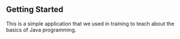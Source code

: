 ## Getting Started

This is a simple application that we used in training to teach about the basics of Java programming.
